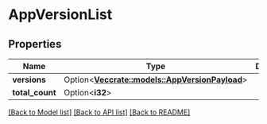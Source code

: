 # AppVersionList

## Properties

Name | Type | Description | Notes
------------ | ------------- | ------------- | -------------
**versions** | Option<[**Vec<crate::models::AppVersionPayload>**](AppVersionPayload.md)> |  | [optional]
**total_count** | Option<**i32**> |  | [optional]

[[Back to Model list]](../README.md#documentation-for-models) [[Back to API list]](../README.md#documentation-for-api-endpoints) [[Back to README]](../README.md)


